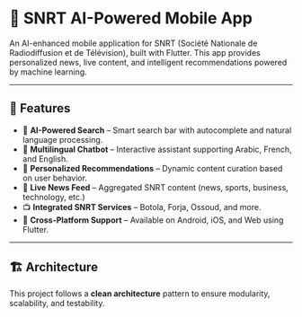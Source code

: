 # 📱 SNRT AI-Powered Mobile App

An AI-enhanced mobile application for SNRT (Société Nationale de Radiodiffusion et de Télévision), built with Flutter. This app provides personalized news, live content, and intelligent recommendations powered by machine learning.

---

## 🚀 Features

- 🧠 **AI-Powered Search** – Smart search bar with autocomplete and natural language processing.
- 🤖 **Multilingual Chatbot** – Interactive assistant supporting Arabic, French, and English.
- 🎯 **Personalized Recommendations** – Dynamic content curation based on user behavior.
- 📰 **Live News Feed** – Aggregated SNRT content (news, sports, business, technology, etc.)
- 📺 **Integrated SNRT Services** – Botola, Forja, Ossoud, and more.
- 📱 **Cross-Platform Support** – Available on Android, iOS, and Web using Flutter.

---

## 🏗️ Architecture

This project follows a **clean architecture** pattern to ensure modularity, scalability, and testability.

